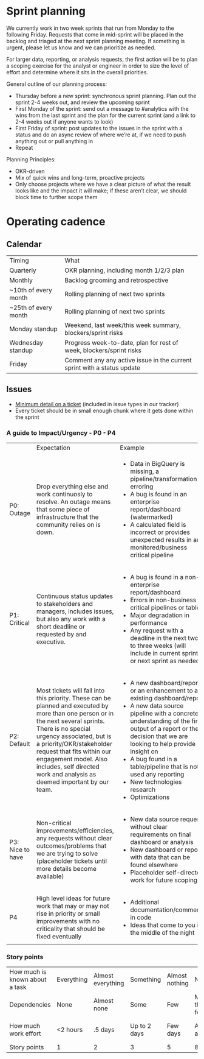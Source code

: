 # **Sprint planning**

We currently work in two week sprints that run from Monday to the following Friday. Requests that come in mid-sprint will be placed in the backlog and triaged at the next sprint planning meeting. If something is urgent, please let us know and we can prioritize as needed.

For larger data, reporting, or analysis requests, the first action will be to plan a scoping exercise for the analyst or engineer in order to size the level of effort and determine where it sits in the overall priorities.

General outline of our planning process:

- Thursday before a new sprint: synchronous sprint planning. Plan out the sprint 2-4 weeks out, and review the upcoming sprint
- First Monday of the sprint: send out a message to #analytics with the wins from the last sprint and the plan for the current sprint (and a link to 2-4 weeks out if anyone wants to look)
- First Friday of sprint: post updates to the issues in the sprint with a status and do an async review of where we’re at, if we need to push anything out or pull anything in
- Repeat

Planning Principles:

- OKR-driven
- Mix of quick wins and long-term, proactive projects
- Only choose projects where we have a clear picture of what the result looks like and the impact it will make; if these aren’t clear, we should block time to further scope them

# **Operating cadence**

## Calendar

<table>
  <tr>
   <td>Timing
   </td>
   <td>What
   </td>
  </tr>
  <tr>
   <td>Quarterly
   </td>
   <td>OKR planning, including month 1/2/3 plan
   </td>
  </tr>
  <tr>
   <td>Monthly
   </td>
   <td>Backlog grooming and retrospective
   </td>
  </tr>
  <tr>
   <td>~10th of every month
   </td>
   <td>Rolling planning of next two sprints
   </td>
  </tr>
  <tr>
   <td>~25th of every month
   </td>
   <td>Rolling planning of next two sprints
   </td>
  </tr>
  <tr>
   <td>Monday standup
   </td>
   <td>Weekend, last week/this week summary, blockers/sprint risks
   </td>
  </tr>
  <tr>
   <td>Wednesday standup
   </td>
   <td>Progress week-to-date, plan for rest of week, blockers/sprint risks
   </td>
  </tr>
  <tr>
   <td>Friday
   </td>
   <td>Comment any any active issue in the current sprint with a status update
   </td>
  </tr>
</table>

## Issues

- [Minimum detail on a ticket](https://github.com/sourcegraph/analytics/issues/new?assignees=&labels=&template=internal.md&title=) (included in issue types in our tracker)
- Every ticket should be in small enough chunk where it gets done within the sprint

### A guide to Impact/Urgency - P0 - P4

<table>
  <tr>
   <td>
   </td>
   <td>Expectation
   </td>
   <td>Example
   </td>
  </tr>
  <tr>
   <td>P0: Outage
   </td>
   <td>Drop everything else and work continuosly to resolve.  An outage means that some piece of infrastructure that the community relies on is down.
   </td>
   <td>
<ul>

<li>Data in BigQuery is missing, a pipeline/transformation is erroring

<li>A bug is found in an enterprise report/dashboard (watermarked)

<li>A calculated field is incorrect or provides unexpected results in any monitored/business critical pipeline
</li>
</ul>
   </td>
  </tr>
  <tr>
   <td>P1: Critical
   </td>
   <td>Continuous status updates to stakeholders and managers, includes issues, but also any work with a short deadline or requested by and executive.
   </td>
   <td>
<ul>

<li>A bug is found in a non-enterprise report/dashboard

<li>Errors in non-business critical pipelines or tables

<li>Major degradation in performance

<li>Any request with a deadline in the next two to three weeks (will include in current sprint or next sprint as needed)
</li>
</ul>
   </td>
  </tr>
  <tr>
   <td>P2: Default
   </td>
   <td>Most tickets will fall into this priority.  These can be planned and executed by more than one person or in the next several sprints.  There is no special urgency associated, but is a priority/OKR/stakeholder request that fits within our engagement model.  Also includes, self directed work and analysis as deemed important by our team.
   </td>
   <td>
<ul>

<li>A new dashboard/report or an enhancement to an existing dashboard/report

<li>A new data source pipeline with a concrete understanding of the final output of a report or the decision that we are looking to help provide insight on

<li>A bug found in a table/pipeline that is not used any reporting

<li>New technologies research

<li>Optimizations
</li>
</ul>
   </td>
  </tr>
  <tr>
   <td>P3: Nice to have
   </td>
   <td>Non-critical improvements/efficiencies, any requests without clear outcomes/problems that we are trying to solve (placeholder tickets until more details become available)
   </td>
   <td>
<ul>

<li>New data source request without clear requirements on final dashboard or analysis

<li>New dashboard or report with data that can be found elsewhere

<li>Placeholder self-directed work for future scoping
</li>
</ul>
   </td>
  </tr>
  <tr>
   <td>P4
   </td>
   <td>High level ideas for future work that may or may not rise in priority or small improvements with no criticality that should be fixed eventually
   </td>
   <td>
<ul>

<li>Additional documentation/comments in code

<li>Ideas that come to you in the middle of the night
</li>
</ul>
   </td>
  </tr>
</table>

### Story points

<table>
  <tr>
   <td>How much is known about a task
   </td>
   <td>Everything
   </td>
   <td>Almost everything
   </td>
   <td>Something
   </td>
   <td>Almost nothing
   </td>
   <td>Nothing
   </td>
   <td>Nothing
   </td>
  </tr>
  <tr>
   <td>Dependencies
   </td>
   <td>None
   </td>
   <td>Almost none
   </td>
   <td>Some
   </td>
   <td>Few
   </td>
   <td>More than few
   </td>
   <td>Unknown
   </td>
  </tr>
  <tr>
   <td>How much work effort
   </td>
   <td>&lt;2 hours
   </td>
   <td>.5 days
   </td>
   <td>Up to 2 days
   </td>
   <td>Few days
   </td>
   <td>Around a week
   </td>
   <td>More than a week
   </td>
  </tr>
  <tr>
   <td>Story points
   </td>
   <td>1
   </td>
   <td>2
   </td>
   <td>3
   </td>
   <td>5
   </td>
   <td>8
   </td>
   <td>13
   </td>
  </tr>
</table>

